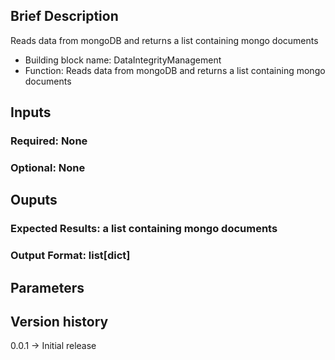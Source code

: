 ## Brief Description

Reads data from mongoDB and returns a list containing mongo documents

- Building block name:  DataIntegrityManagement
- Function: Reads data from mongoDB and returns a list containing mongo documents

## Inputs
### Required: None
### Optional: None

## Ouputs
### Expected Results: a list containing mongo documents
### Output Format: list[dict]

## Parameters

## Version history
0.0.1 -> Initial release 
